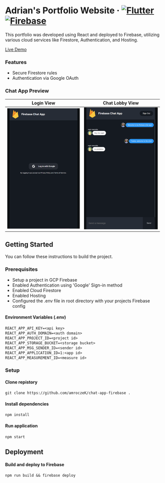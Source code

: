 # Adrian's Portfolio Website &middot; <a href="https://reactjs.org/" target="_blank"><img src="https://img.shields.io/badge/REACT-17.0.2-blue?longCache=true&style=for-the-badge" alt="Flutter"></a> <a href="https://firebase.google.com/" target="_blank"><img src="https://img.shields.io/badge/Firebase-Cloud-orange.svg?longCache=true&style=for-the-badge" alt="Firebase"></a>

This portfolio was developed using React and deployed to Firebase, utilizing various cloud services like Firestore, Authentication, and Hosting.

[Live Demo](https://chat-app-realtime-f8f3b.web.app/)

### Features

- Secure Firestore rules
- Authentication via Google OAuth

### Chat App Preview

| Login View                                               | Chat Lobby View                                         |
| -------------------------------------------------------- | ------------------------------------------------------- |
| ![Alt text](./loginpreview.PNG?raw=true 'Login Preview') | ![Alt text](./chatpreview.PNG?raw=true 'Login Preview') |

## Getting Started

You can follow these instructions to build the project.

### Prerequisites

- Setup a project in GCP Firebase
- Enabled Authentication using 'Google' Sign-in method
- Enabled Cloud Firestore
- Enabled Hosting
- Configured the .env file in root directory with your projects Firebase config

#### Environment Variables (.env)

```
REACT_APP_API_KEY=<api key>
REACT_APP_AUTH_DOMAIN=<auth domain>
REACT_APP_PROJECT_ID=<project id>
REACT_APP_STORAGE_BUCKET=<storage bucket>
REACT_APP_MSG_SENDER_ID=<sender id>
REACT_APP_APPLICATION_ID=1:<app id>
REACT_APP_MEASUREMENT_ID=<measure id>
```

### Setup

#### Clone repistory

```
git clone https://github.com/amroczeK/chat-app-firebase .
```

#### Install dependencies

```
npm install
```

#### Run application

```
npm start
```

## Deployment

#### Build and deploy to Firebase

```
npm run build && firebase deploy
```
